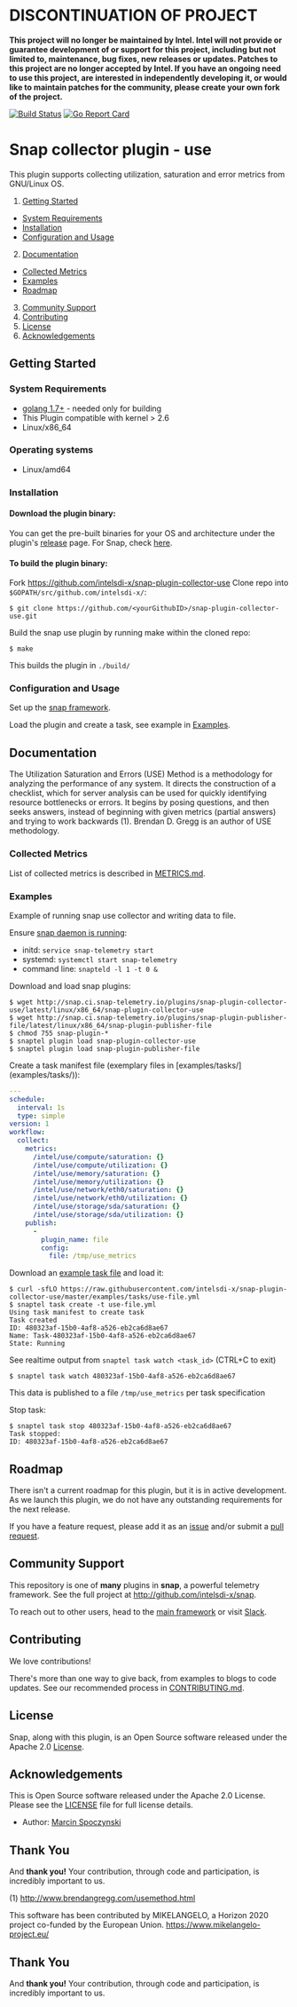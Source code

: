 
# DISCONTINUATION OF PROJECT 

**This project will no longer be maintained by Intel.  Intel will not provide or guarantee development of or support for this project, including but not limited to, maintenance, bug fixes, new releases or updates.  Patches to this project are no longer accepted by Intel. If you have an ongoing need to use this project, are interested in independently developing it, or would like to maintain patches for the community, please create your own fork of the project.**


[![Build Status](https://api.travis-ci.org/intelsdi-x/snap-plugin-collector-use.svg)](https://travis-ci.org/intelsdi-x/snap-plugin-collector-use )
[![Go Report Card](https://goreportcard.com/badge/intelsdi-x/snap-plugin-collector-use)](https://goreportcard.com/report/intelsdi-x/snap-plugin-collector-use)

# Snap collector plugin - use

This plugin supports collecting utilization, saturation and error metrics from GNU/Linux OS. 

1. [Getting Started](#getting-started)
  * [System Requirements](#system-requirements)
  * [Installation](#installation)
  * [Configuration and Usage](configuration-and-usage)
2. [Documentation](#documentation)
  * [Collected Metrics](#collected-metrics)
  * [Examples](#examples)
  * [Roadmap](#roadmap)
3. [Community Support](#community-support)
4. [Contributing](#contributing)
5. [License](#license)
6. [Acknowledgements](#acknowledgements)

## Getting Started

### System Requirements
* [golang 1.7+](https://golang.org/dl/)  - needed only for building
* This Plugin compatible with kernel > 2.6
* Linux/x86_64

### Operating systems
* Linux/amd64


### Installation

#### Download the plugin binary:

You can get the pre-built binaries for your OS and architecture under the plugin's [release](https://github.com/intelsdi-x/snap-plugin-collector-use/releases) page. For Snap, check [here](https://github.com/intelsdi-x/snap/releases).

#### To build the plugin binary:

Fork https://github.com/intelsdi-x/snap-plugin-collector-use
Clone repo into `$GOPATH/src/github.com/intelsdi-x/`:

```
$ git clone https://github.com/<yourGithubID>/snap-plugin-collector-use.git
```

Build the snap use plugin by running make within the cloned repo:
```
$ make
```
This builds the plugin in `./build/`

### Configuration and Usage

Set up the [snap framework](https://github.com/intelsdi-x/snap/blob/master/README.md#getting-started).

Load the plugin and create a task, see example in [Examples](#examples).

## Documentation

The Utilization Saturation and Errors (USE) Method is a methodology for analyzing the performance of any system. It directs the construction of a checklist, which for server analysis can be used for quickly identifying resource bottlenecks or errors. It begins by posing questions, and then seeks answers, instead of beginning with given metrics (partial answers) and trying to work backwards (1). Brendan D. Gregg is an author of USE methodology.

### Collected Metrics

List of collected metrics is described in [METRICS.md](METRICS.md).

### Examples 

Example of running snap use collector and writing data to file.

Ensure [snap daemon is running](https://github.com/intelsdi-x/snap#running-snap):
* initd: `service snap-telemetry start`
* systemd: `systemctl start snap-telemetry`
* command line: `snapteld -l 1 -t 0 &`

Download and load snap plugins:

```
$ wget http://snap.ci.snap-telemetry.io/plugins/snap-plugin-collector-use/latest/linux/x86_64/snap-plugin-collector-use
$ wget http://snap.ci.snap-telemetry.io/plugins/snap-plugin-publisher-file/latest/linux/x86_64/snap-plugin-publisher-file
$ chmod 755 snap-plugin-*
$ snaptel plugin load snap-plugin-collector-use
$ snaptel plugin load snap-plugin-publisher-file
```

Create a task manifest file  (exemplary files in [examples/tasks/] (examples/tasks/)):
```yaml
--- 
schedule: 
  interval: 1s
  type: simple
version: 1
workflow: 
  collect: 
    metrics: 
      /intel/use/compute/saturation: {}
      /intel/use/compute/utilization: {}
      /intel/use/memory/saturation: {}
      /intel/use/memory/utilization: {}
      /intel/use/network/eth0/saturation: {}
      /intel/use/network/eth0/utilization: {}
      /intel/use/storage/sda/saturation: {}
      /intel/use/storage/sda/utilization: {}
    publish: 
      - 
        plugin_name: file
        config: 
          file: /tmp/use_metrics

```
Download an [example task file](https://github.com/intelsdi-x/snap-plugin-collector-use/blob/master/examples/tasks/) and load it:
```
$ curl -sfLO https://raw.githubusercontent.com/intelsdi-x/snap-plugin-collector-use/master/examples/tasks/use-file.yml
$ snaptel task create -t use-file.yml
Using task manifest to create task
Task created
ID: 480323af-15b0-4af8-a526-eb2ca6d8ae67
Name: Task-480323af-15b0-4af8-a526-eb2ca6d8ae67
State: Running
```

See realtime output from `snaptel task watch <task_id>` (CTRL+C to exit)
```
$ snaptel task watch 480323af-15b0-4af8-a526-eb2ca6d8ae67
```

This data is published to a file `/tmp/use_metrics` per task specification

Stop task:
```
$ snaptel task stop 480323af-15b0-4af8-a526-eb2ca6d8ae67
Task stopped:
ID: 480323af-15b0-4af8-a526-eb2ca6d8ae67
```

## Roadmap
There isn't a current roadmap for this plugin, but it is in active development. As we launch this plugin, we do not have any outstanding requirements for the next release.

If you have a feature request, please add it as an [issue](https://github.com/intelsdi-x/snap-plugin-collector-use/issues/new) and/or submit a [pull request](https://github.com/intelsdi-x/snap-plugin-collector-use/pulls).

## Community Support
This repository is one of **many** plugins in **snap**, a powerful telemetry framework. See the full project at http://github.com/intelsdi-x/snap.

To reach out to other users, head to the [main framework](https://github.com/intelsdi-x/snap#community-support) or visit [Slack](http://slack.snap-telemetry.io).

## Contributing
We love contributions!

There's more than one way to give back, from examples to blogs to code updates. See our recommended process in [CONTRIBUTING.md](CONTRIBUTING.md).

## License
Snap, along with this plugin, is an Open Source software released under the Apache 2.0 [License](LICENSE).

## Acknowledgements
This is Open Source software released under the Apache 2.0 License. Please see the [LICENSE](LICENSE) file for full license details.

* Author: [Marcin Spoczynski](https://github.com/sandlbn/)

## Thank You
And **thank you!** Your contribution, through code and participation, is incredibly important to us.

(1) http://www.brendangregg.com/usemethod.html

This software has been contributed by MIKELANGELO, a Horizon 2020 project co-funded by the European Union. https://www.mikelangelo-project.eu/
## Thank You
And **thank you!** Your contribution, through code and participation, is incredibly important to us.
